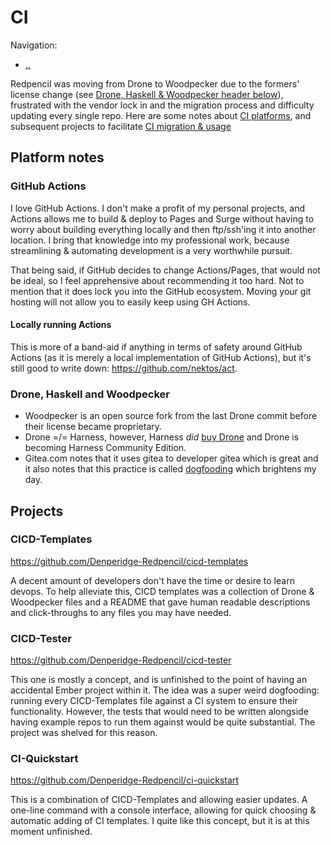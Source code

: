 # CI

Navigation:
- [..](../)

Redpencil was moving from Drone to Woodpecker due to the formers' license change (see [Drone, Haskell & Woodpecker header below](#drone-haskell-and-woodpecker)), frustrated with the vendor lock in and the migration process and difficulty updating every single repo. Here are some notes about [CI platforms](#platform-notes), and subsequent projects to facilitate [CI migration & usage](#projects) 

## Platform notes

### GitHub Actions
I love GitHub Actions. I don't make a profit of my personal projects, and Actions allows me to build & deploy to Pages and Surge without having to worry about building everything locally and then ftp/ssh'ing it into another location. I bring that knowledge into my professional work, because streamlining & automating development is a very worthwhile pursuit.

That being said, if GitHub decides to change Actions/Pages, that would not be ideal, so I feel apprehensive about recommending it too hard. Not to mention that it does lock you into the GitHub ecosystem. Moving your git hosting will not allow you to easily keep using GH Actions.

#### Locally running Actions
This is more of a band-aid if anything in terms of safety around GitHub Actions (as it is merely a local implementation of GitHub Actions), but it's still good to write down: https://github.com/nektos/act.

### Drone, Haskell and Woodpecker
- Woodpecker is an open source fork from the last Drone commit before their license became proprietary.
- Drone =/= Harness, however, Harness *did* [buy Drone](https://www.prnewswire.com/news-releases/harness-acquires-continuous-integration-pioneer-droneio-and-commits-to-open-source-301106473.html) and Drone is becoming Harness Community Edition.
- Gitea.com notes that it uses gitea to developer gitea which is great and it also notes that this practice is called [dogfooding](https://en.wikipedia.org/wiki/Eating_your_own_dog_food) which brightens my day.


## Projects
### CICD-Templates
https://github.com/Denperidge-Redpencil/cicd-templates

A decent amount of developers don't have the time or desire to learn devops. To help alleviate this, CICD templates was a collection of Drone & Woodpecker files and a README that gave human readable descriptions and click-throughs to any files you may have needed.

### CICD-Tester
https://github.com/Denperidge-Redpencil/cicd-tester

This one is mostly a concept, and is unfinished to the point of having an accidental Ember project within it. The idea was a super weird dogfooding: running every CICD-Templates file against a CI system to ensure their functionality. However, the tests that would need to be written alongside having example repos to run them against would be quite substantial. The project was shelved for this reason.

### CI-Quickstart
https://github.com/Denperidge-Redpencil/ci-quickstart

This is a combination of CICD-Templates and allowing easier updates. A one-line command with a console interface, allowing for quick choosing & automatic adding of CI templates. I quite like this concept, but it is at this moment unfinished.
